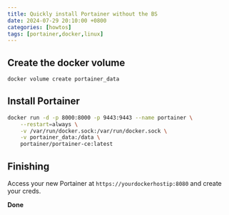 ```yaml
---
title: Quickly install Portainer without the BS
date: 2024-07-29 20:10:00 +0800
categories: [howtos]
tags: [portainer,docker,linux]
---
```


## Create the docker volume

```bash
docker volume create portainer_data
```

## Install Portainer

```bash
docker run -d -p 8000:8000 -p 9443:9443 --name portainer \
    --restart=always \
    -v /var/run/docker.sock:/var/run/docker.sock \
    -v portainer_data:/data \
    portainer/portainer-ce:latest
```

## Finishing

Access your new Portainer at `https://yourdockerhostip:8080` and create your creds.

**Done**